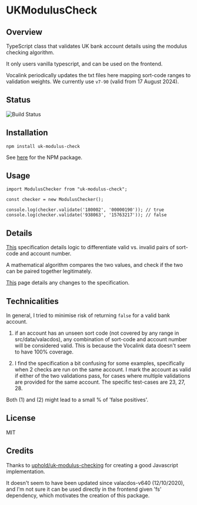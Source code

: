# UKModulusCheck

## Overview

TypeScript class that validates UK bank account details using the modulus checking algorithm. 

It only users vanilla typescript, and can be used on the frontend.

Vocalink periodically updates the txt files here mapping sort-code ranges to validation weights. We currently use `v7-90` (valid from 17 August 2024). 

## Status

![Build Status](https://github.com/oli5679/uk-modulus-check/actions/workflows/ci.yml/badge.svg)

## Installation

```
npm install uk-modulus-check
```

See [here](https://www.npmjs.com/package/uk-modulus-check) for the NPM package.

## Usage


```
import ModulusChecker from "uk-modulus-check";

const checker = new ModulusChecker();

console.log(checker.validate('180002', '00000190')); // true
console.log(checker.validate('938063', '15763217')); // false
```

## Details

[This](https://www.vocalink.com/media/a2febq5m/validating-account-numbers-uk-modulus-checking-v7-90.pdf) specification details logic to differentiate valid vs. invalid pairs of sort-code and account number. 

A mathematical algorithm compares the two values, and check if the two can be paired together legitimately.

[This](https://www.vocalink.com/tools/modulus-checking/) page details any changes to the specification.

## Technicalities

In general, I tried to minimise risk of returning `false` for a valid bank account.

1. if an account has an unseen sort code (not covered by any range in src/data/valacdos), any combination of sort-code and account number will be considered valid. This is because the Vocalink data doesn't seem to have 100% coverage. 

2. I find the specification a bit confusing for some examples, specifically when 2 checks are run on the same account. I mark the account as valid if either of the two validations pass, for cases where multiple validations are provided for the same account. The specific test-cases are 23, 27, 28. 

Both (1) and (2) might lead to a small % of 'false positives'. 

## License

MIT

## Credits

Thanks to [uphold/uk-modulus-checking](https://github.com/uphold/uk-modulus-checking) for creating a good Javascript implementation. 

It doesn't seem to have been updated since valacdos-v640 (12/10/2020), and I'm not sure it can be used directly in the frontend given 'fs' dependency, which motivates the creation of this package.



